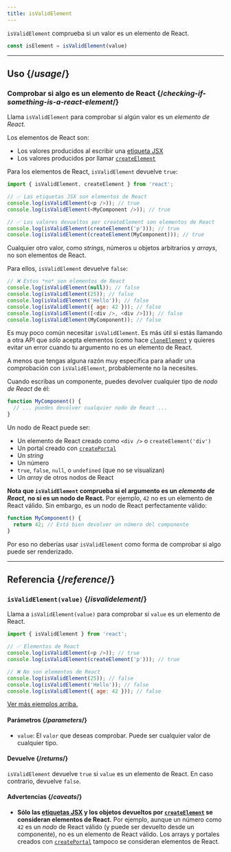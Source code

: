 ```yaml
---
title: isValidElement
---
```


<Intro>

`isValidElement` comprueba si un valor es un elemento de React.

```js
const isElement = isValidElement(value)
```

</Intro>

<InlineToc />

---

## Uso {/*usage*/}

### Comprobar si algo es un elemento de React {/*checking-if-something-is-a-react-element*/}

Llama `isValidElement` para comprobar si algún valor es un *elemento de React.*

Los elementos de React son:

- Los valores producidos al escribir una [etiqueta JSX](/learn/writing-markup-with-jsx)
- Los valores producidos por llamar [`createElement`](/apis/react/createElement)

Para los elementos de React, `isValidElement` devuelve `true`:

```js
import { isValidElement, createElement } from 'react';

// ✅ Las etiquetas JSX son elementos de React
console.log(isValidElement(<p />)); // true
console.log(isValidElement(<MyComponent />)); // true

// ✅ Los valores devueltos por createElement son elementos de React
console.log(isValidElement(createElement('p'))); // true
console.log(isValidElement(createElement(MyComponent))); // true
```

Cualquier otro valor, como _strings_, números u objetos arbitrarios y _arrays_, no son elementos de React.

Para ellos, `isValidElement` devuelve `false`:

```js
// ❌ Estos *no* son elementos de React
console.log(isValidElement(null)); // false
console.log(isValidElement(25)); // false
console.log(isValidElement('Hello')); // false
console.log(isValidElement({ age: 42 })); // false
console.log(isValidElement([<div />, <div />])); // false
console.log(isValidElement(MyComponent)); // false
```

Es muy poco común necesitar `isValidElement`. Es más útil si estás llamando a otra API que *sólo* acepta elementos (como hace [`cloneElement`](/apis/react/cloneElement) y quieres evitar un error cuando tu argumento no es un elemento de React.

A menos que tengas alguna razón muy específica para añadir una comprobación con `isValidElement`, probablemente no la necesites.

<DeepDive title="Elementos de React vs nodos de React">

Cuando escribas un componente, puedes devolver cualquier tipo de *nodo de React* de él:

```js
function MyComponent() {
  // ... puedes devolver cualquier nodo de React ...
}
```

Un nodo de React puede ser:

- Un elemento de React creado como `<div />` o `createElement('div')`
- Un portal creado con [`createPortal`](/apis/react-dom/createPortal)
- Un _string_
- Un número
- `true`, `false`, `null`, o `undefined` (que no se visualizan)
- Un _array_ de otros nodos de React

**Nota que `isValidElement` comprueba si el argumento es un *elemento de React,* no si es un nodo de React.** Por ejemplo, `42` no es un elemento de React válido. Sin embargo, es un nodo de React perfectamente válido:

```js
function MyComponent() {
  return 42; // Está bien devolver un número del componente
}
```

Por eso no deberías usar `isValidElement` como forma de comprobar si algo puede ser renderizado.

</DeepDive>

---

## Referencia {/*reference*/}

### `isValidElement(value)` {/*isvalidelement*/}

Llama a `isValidElement(value)` para comprobar si `value` es un elemento de React.

```js
import { isValidElement } from 'react';

// ✅ Elementos de React
console.log(isValidElement(<p />)); // true
console.log(isValidElement(createElement('p'))); // true

// ❌ No son elementos de React
console.log(isValidElement(25)); // false
console.log(isValidElement('Hello')); // false
console.log(isValidElement({ age: 42 })); // false
```

[Ver más ejemplos arriba.](#usage)

#### Parámetros {/*parameters*/}

* `value`: El `valor` que deseas comprobar. Puede ser cualquier valor de cualquier tipo.

#### Devuelve {/*returns*/}

`isValidElement` devuelve `true` si `value` es un elemento de React. En caso contrario, devuelve `false`.

#### Advertencias {/*caveats*/}

* **Sólo las [etiquetas JSX](/learn/writing-markup-with-jsx) y los objetos devueltos por [`createElement`](/apis/react/createElement) se consideran elementos de React.**  Por ejemplo, aunque un número como `42` es un *nodo* de React válido (y puede ser devuelto desde un componente), no es un elemento de React válido. Los arrays y portales creados con [`createPortal`](/apis/react-dom/createPortal) tampoco se consideran elementos de React.
